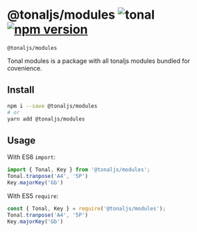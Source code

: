 # @tonaljs/modules ![tonal](https://img.shields.io/badge/@tonaljs-modules-yellow.svg?style=flat-square) [![npm version](https://img.shields.io/npm/v/@tonaljs/modules.svg?style=flat-square)](https://www.npmjs.com/package/@tonaljs/modules)

`@tonaljs/modules`

Tonal modules is a package with all tonaljs modules bundled for covenience.


## Install

```bash
npm i --save @tonaljs/modules
# or
yarn add @tonaljs/modules
```

## Usage

With ES6 `import`:

```js
import { Tonal, Key } from '@tonaljs/modules';
Tonal.tranpose('A4', '5P')
Key.majorKey('Gb')
```

With ES5 `require`:

```js
const { Tonal, Key } = require('@tonaljs/modules');
Tonal.tranpose('A4', '5P')
Key.majorKey('Gb')
```

